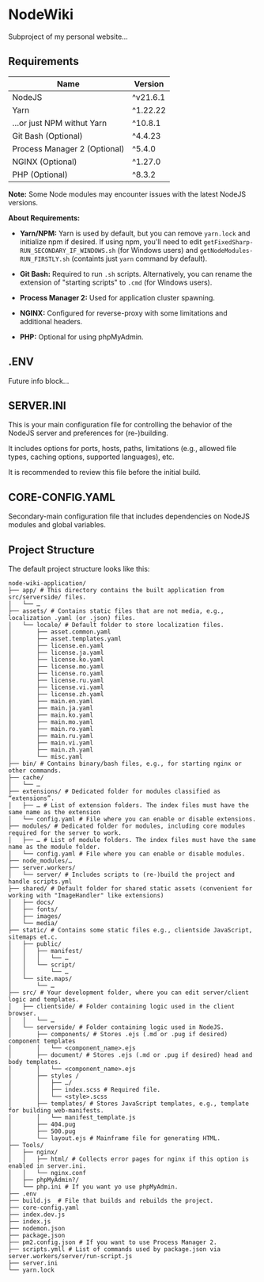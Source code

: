 # NodeWiki

Subproject of my personal website…

## Requirements

|                Name               |    Version    |
| --------------------------------- | ------------- |
| NodeJS                            | ^v21.6.1      |
| Yarn                              | ^1.22.22      |
| …or just NPM withut Yarn          | ^10.8.1       |
| Git Bash (Optional)               | ^4.4.23       |
| Process Manager 2 (Optional)      | ^5.4.0        |
| NGINX (Optional)                  | ^1.27.0       |
| PHP (Optional)                    | ^8.3.2        |

**Note:** Some Node modules may encounter issues with the latest NodeJS versions.

**About Requirements:**

- **Yarn/NPM:** Yarn is used by default, but you can remove `yarn.lock` and initialize npm if desired. If using npm, you'll need to edit `getFixedSharp-RUN_SECONDARY_IF_WINDOWS.sh` (for Windows users) and `getNodeModules-RUN_FIRSTLY.sh` (containts just `yarn` command by default).

- **Git Bash:** Required to run `.sh` scripts. Alternatively, you can rename the extension of "starting scripts" to `.cmd` (for Windows users).

- **Process Manager 2:** Used for application cluster spawning.

- **NGINX:** Configured for reverse-proxy with some limitations and additional headers.

- **PHP:** Optional for using phpMyAdmin.

## .ENV

Future info block…

## SERVER.INI

This is your main configuration file for controlling the behavior of the NodeJS server and preferences for (re-)building.

It includes options for ports, hosts, paths, limitations (e.g., allowed file types, caching options, supported languages), etc.

It is recommended to review this file before the initial build.

## CORE-CONFIG.YAML

Secondary-main configuration file that includes dependencies on NodeJS modules and global variables.

## Project Structure

The default project structure looks like this:

```
node-wiki-application/
├── app/ # This directory contains the built application from src/serverside/ files.
│   └── …
├── assets/ # Contains static files that are not media, e.g., localization .yaml (or .json) files.
│   └── locale/ # Default folder to store localization files.
│       ├── asset.common.yaml
│       ├── asset.templates.yaml
│       ├── license.en.yaml
│       ├── license.ja.yaml
│       ├── license.ko.yaml
│       ├── license.mo.yaml
│       ├── license.ro.yaml
│       ├── license.ru.yaml
│       ├── license.vi.yaml
│       ├── license.zh.yaml
│       ├── main.en.yaml
│       ├── main.ja.yaml
│       ├── main.ko.yaml
│       ├── main.mo.yaml
│       ├── main.ro.yaml
│       ├── main.ru.yaml
│       ├── main.vi.yaml
│       ├── main.zh.yaml
│       └── misc.yaml
├── bin/ # Contains binary/bash files, e.g., for starting nginx or other commands.
├── cache/
│   └── …
├── extensions/ # Dedicated folder for modules classified as “extensions”.
│   ├── … # List of extension folders. The index files must have the same name as the extension
│   └── config.yaml # File where you can enable or disable extensions.
├── modules/ # Dedicated folder for modules, including core modules required for the server to work.
│   ├── … # List of module folders. The index files must have the same name as the module folder.
│   └── config.yaml # File where you can enable or disable modules.
├── node_modules/…
├── server.workers/
│   └── server/ # Includes scripts to (re-)build the project and handle scripts.yml
├── shared/ # Default folder for shared static assets (convenient for working with "ImageHandler" like extensions)
│   ├── docs/
│   ├── fonts/
│   ├── images/
│   └── media/
├── static/ # Contains some static files e.g., clientside JavaScript, sitemaps et.c.
│   ├── public/
│   │   ├── manifest/
│   │   │   └── …
│   │   └── script/
│   │       └── …
│   └── site.maps/
│       └── …
├── src/ # Your development folder, where you can edit server/client logic and templates.
│   ├── clientside/ # Folder containing logic used in the client browser.
│   │   └── …
│   └── serverside/ # Folder containing logic used in NodeJS.
│       ├── components/ # Stores .ejs (.md or .pug if desired) component templates
│       │   └── <component_name>.ejs
│       ├── document/ # Stores .ejs (.md or .pug if desired) head and body templates.
│       │   └── <component_name>.ejs
│       ├── styles /
│       │   ├── …/
│       │   ├── index.scss # Required file.
│       │   └── <style>.scss
│       ├── templates/ # Stores JavaScript templates, e.g., template for building web-manifests.
│       │   └── manifest_template.js
│       ├── 404.pug
│       ├── 500.pug
│       └── layout.ejs # Mainframe file for generating HTML.
├── Tools/
│   ├── nginx/
│   │   ├── html/ # Collects error pages for nginx if this option is enabled in server.ini.
│   │   └── nginx.conf
│   ├── phpMyAdmin?/
│   └── php.ini # If you want yo use phpMyAdmin.
├── .env
├── build.js  # File that builds and rebuilds the project.
├── core-config.yaml
├── index.dev.js
├── index.js
├── nodemon.json
├── package.json
├── pm2.config.json # If you want to use Process Manager 2.
├── scripts.ymll # List of commands used by package.json via server.workers/server/run-script.js
├── server.ini
└── yarn.lock
```